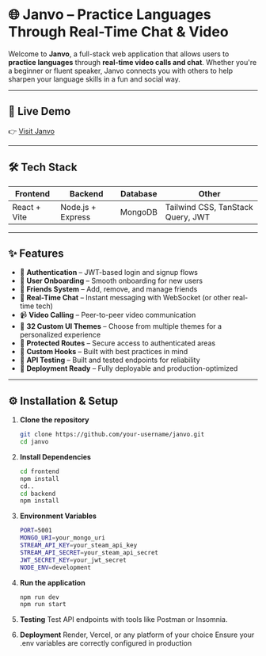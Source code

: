 # 🌐 Janvo – Practice Languages Through Real-Time Chat & Video

Welcome to **Janvo**, a full-stack web application that allows users to **practice languages** through **real-time video calls and chat**. Whether you're a beginner or fluent speaker, Janvo connects you with others to help sharpen your language skills in a fun and social way.

---

## 🚀 Live Demo

👉 [Visit Janvo](https://your-live-site-link.com)

---

## 🛠️ Tech Stack

| Frontend | Backend | Database | Other |
|----------|---------|----------|-------|
| React + Vite | Node.js + Express | MongoDB | Tailwind CSS, TanStack Query, JWT |

---

## ✨ Features

- 🔐 **Authentication** – JWT-based login and signup flows
- 📄 **User Onboarding** – Smooth onboarding for new users
- 👥 **Friends System** – Add, remove, and manage friends
- 💬 **Real-Time Chat** – Instant messaging with WebSocket (or other real-time tech)
- 📹 **Video Calling** – Peer-to-peer video communication
- 🎨 **32 Custom UI Themes** – Choose from multiple themes for a personalized experience
- 🚨 **Protected Routes** – Secure access to authenticated areas
- 🧰 **Custom Hooks** – Built with best practices in mind
- 🧪 **API Testing** – Built and tested endpoints for reliability
- 🚀 **Deployment Ready** – Fully deployable and production-optimized

---

## ⚙️ Installation & Setup

1. **Clone the repository**
   ```bash
   git clone https://github.com/your-username/janvo.git
   cd janvo

2. **Install Dependencies**
   ```bash
   cd frontend
   npm install
   cd..
   cd backend
   npm install

3. **Environment Variables**
   ```bash
   PORT=5001
   MONGO_URI=your_mongo_uri
   STREAM_API_KEY=your_steam_api_key
   STREAM_API_SECRET=your_steam_api_secret
   JWT_SECRET_KEY=your_jwt_secret
   NODE_ENV=development

4. **Run the application**
   ```bash
   npm run dev
   npm run start

5. **Testing**
   Test API endpoints with tools like Postman or Insomnia.

6. **Deployment**
   Render, Vercel, or any platform of your choice
   Ensure your .env variables are correctly configured in production
